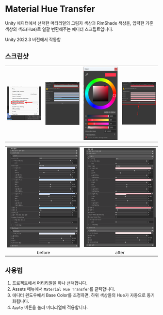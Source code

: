 # Material Hue Transfer

Unity 에디터에서 선택한 머티리얼의 그림자 색상과 RimShade 색상을, 입력한 기준 색상의 색조(Hue)로 일괄 변환해주는 에디터 스크립트입니다.

Unity 2022.3 버전에서 작동함

## 스크린샷

<table>
    <tr>
        <td align="center">
            <img src="1.png" width="300px" />
        </td>
        <td align="center">
            <img src="2.png" width="300px" />
        </td>
        <td align="center">
            <img src="3.png" width="300px" />
        </td>
        <td align="center">
            <img src="4.png" width="300px" />
        </td>
    </tr>
</table>

<table>
    <tr>
        <td align="center">
            <img src="before.png" width="300px" />
        </td>
        <td align="center">
            <img src="after.png" width="300px" />
        </td>
    </tr>
    <tr>
        <td align="center">before</td>
        <td align="center">after</td>
    </tr>
</table>

## 사용법

1. 프로젝트에서 머티리얼을 하나 선택합니다.
2. Assets 메뉴에서 `Material Hue Transfer`를 클릭합니다.
3. 에디터 윈도우에서 Base Color를 조정하면, 하위 색상들의 Hue가 자동으로 동기화됩니다.
4. `Apply` 버튼을 눌러 머티리얼에 적용합니다.
